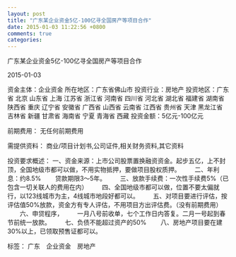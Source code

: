 ```yaml
---
layout: post
title: "广东某企业资金5亿-100亿寻全国房产等项目合作"
date: 2015-01-03 11:22:56 +0800
comments: true
categories: 
---
```

广东某企业资金5亿-100亿寻全国房产等项目合作



2015-01-03

资金主体：企业资金
所在地区：广东省佛山市
投资行业：房地产
投资地区：广东省 北京 山东省 上海 江苏省 浙江省 河南省 四川省 河北省 湖北省 福建省 湖南省 陕西省 重庆 辽宁省 安徽省 广西省 山西省 云南省 江西省 贵州省 天津 黑龙江省 吉林省 新疆 甘肃省 海南省 宁夏 青海省 西藏
投资金额：5亿元-100亿元

前期费用：
无任何前期费用

需提供资料：
商业/项目计划书,公司证件,相关财务资料,其它资料

投资要求概述：
一、资金来源：上市公司股票置换融资资金。起步五亿，上不封顶，全国地级市都可以做，不用实物抵押，要做项目股权质押。
　　二、年利息：约8.5%
　　贷款期限3～5年。
　　三、放款手续费：一次性手续费5%（已包含一切关联人的费用在内）
　　四、全国地级市都可以做，位置不要太偏就行，以123线城市为主，4线城市地段好都可以。
　　五、对项目要进行评估，按评估值50%放款，资金方有专人评估，不用项目方出评估费。（没有前期费用）
　　六、申贷程序，
　　一月八号前收单，七个工作日内答复。二月一号起到春节前统一放款。
　　七、负债不能超过资产的50%
　　八、房地产项目要在建30%以上，已领取预售证都可以。

标签：
广东　企业资金　房地产

